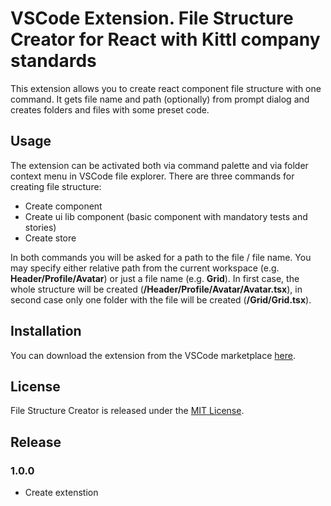 # VSCode Extension. File Structure Creator for React with Kittl company standards

This extension allows you to create react component file structure with one command. It gets file name and path (optionally) from prompt dialog and creates folders and files with some preset code.

## Usage

The extension can be activated both via command palette and via folder context menu in VSCode file explorer. There are three commands for creating file structure:
* Create component
* Create ui lib component (basic component with mandatory tests and stories)
* Create store

In both commands you will be asked for a path to the file / file name. You may specify either relative path from the current workspace (e.g. **Header/Profile/Avatar**) or just a file name (e.g. **Grid**). In first case, the whole structure will be created (**/Header/Profile/Avatar/Avatar.tsx**), in second case only one folder with the file will be created (**/Grid/Grid.tsx**).

## Installation

You can download the extension from the VSCode marketplace [here](https://marketplace.visualstudio.com/items?itemName=DenisBratchikov.kittl-dev-kit).

## License

File Structure Creator is released under the [MIT License](https://github.com/DenisBratchikov/vscode-kittl-extension/blob/master/LICENSE).

## Release

### 1.0.0

* Create extenstion
